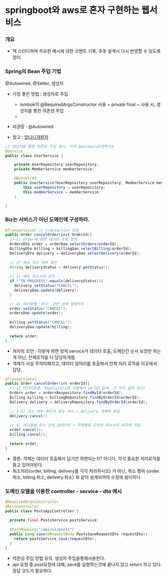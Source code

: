 # springboot와 aws로 혼자 구현하는 웹서비스 

### 개요
- 책 스터디하며 주요한 예시에 대한 코멘트 기록, 추후 설계시 다시 반영할 수 있도록 정리


### Spring의 Bean 주입 기법
@Autowired, @Setter, 생성자
- 가장 좋은 방법 : 생성자로 주입
  - lombok의 @RequiredArgsConstructor 사용 + private final ~ 사용 시, 생성자를 통한 의존성 주입
  - 
- 비권장 : @Autowired

- 참고 : [망나니개발자](https://mangkyu.tistory.com/125)

```java
// 생성자를 통한 의존성 주입 예시, 이하 @autowired생략가능
@Service
public class UserService {

    private UserRepository userRepository;
    private MemberService memberService;

    @Autowired
    public UserService(UserRepository userRepository, MemberService memberService) {
        this.userRepository = userRepository;
        this.memberService = memberService;
    }
    
}
```



### Biz는 서비스가 아닌 도메인에 구성하라.

```java
@Transactoinal // transaction 보장
public Order cancelOrder(init OrderId){
  // 1) Order에 대한 데이터 조회 영역
  OrdersDto order = orderDao.selectOrders(orderId);
  BillingDto billing = billingDao.selectBilling(orderId);
  DeliveryDto delivery = deliveryDao.selectDelivery(orderId);
  
  // 2) 배송 취소 여부 확인
  String deliveryStatus = delivery.getStatus();
  
  // 3) 배송 취소시의 로직
  if ("IN_PROGRESS".equals(deliveryStatus)){
    delivery.setStatus("CANCEL");
    deliveryDao.update(delivery);
  }

  // 4) 테이블별 '취소' 관련 상태 업데이트
  order.setStatus("CANCEL");
  ordersDao.update(order);
  
  billing.setStatus("CANCEL");
  deliveryDao.update(billing);
  
  return order;
}
```
- 저자의 조언 : 이렇게 하면 정작 service가 데이터 호출, 도메인간 순서 보장만 하는게 아닌, 전체로직을 다 담당하게됨.
- 객체가 사실 무의미해지고, 데이터 덩어리를 호출해서 전체 처리 로직을 이곳에서 담당.

```java
@Transactional
public Order cancelOrder(int orderId){
  // 1) 데이터호출. Repository를 이용해서 pk기반 탐색. 큰 차이 없지 않나?
  Orders order = ordersRespository.findById(orderId);
  Billing billing = billingRepository.findByOrderId(orderId);
  Delivery delivery = deliveryRepository.findByOrderId(orderId);
  
  // 2~3) 취소 여부 확인과 취소 처리 > delivery 객체에 위임
  delivery.cancel()
  
  // 4) 테이블별 취소 상태 업데이트 > 객체별로 구성된 취소시의 로직에 위임.
  order.cancel();
  billing.cancel();
  
  return order;
}
```
- 결론: 객체는 데이터 호출해서 담기만 하면되는가? 아니다. 각각 중요한 처리로직을 들고 있어야된다.
- 취소처리{order, billing, delivery를 각각 처리하시오} 가 아닌, 취소 행위 {order.취소, billing.취소, delivery.취소} 와 같이 설계되어야 수정에 용이하다.


### 도메인 모델을 이용한 controller - service - dto 예시
```java
@RequiredArgsConstructor
@RestController
public class PostsApiController {
  
  private final PostsService postsService;
  
  @PostMapping("/api/v1/posts")
  public Long save(@RequestBody PostsSaveRequestDto requestDto){
    return postsService.save(requestDto);
  }
}
```
- 의존성 주입 방법 유의. 생성자 주입을통해사용한다. 
- api 요청 중 post요청에 대해, save를 실행하는것에 끝나지 않고 return 하고 있다. 응답 코드가 필요하다.
